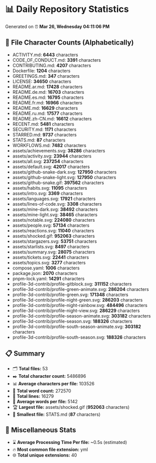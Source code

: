 # 📊 Daily Repository Statistics
Generated on ⏰ **Mar 26, Wednesday 04:11:06 PM**

## 📂 File Character Counts (Alphabetically)
- ACTIVITY.md: **6443** characters
- CODE_OF_CONDUCT.md: **3391** characters
- CONTRIBUTING.md: **4207** characters
- Dockerfile: **1204** characters
- GREETINGS.md: **347** characters
- LICENSE: **34650** characters
- README.ar.md: **17428** characters
- README.de.md: **16703** characters
- README.es.md: **16795** characters
- README.fr.md: **16966** characters
- README.md: **16629** characters
- README.ru.md: **17577** characters
- README.zh-CN.md: **16612** characters
- RECENT.md: **5481** characters
- SECURITY.md: **1171** characters
- STARRED.md: **9737** characters
- STATS.md: **87** characters
- WORKFLOWS.md: **7482** characters
- assets/achievements.svg: **38286** characters
- assets/activity.svg: **23944** characters
- assets/all.svg: **237254** characters
- assets/default.svg: **42017** characters
- assets/github-snake-dark.svg: **127950** characters
- assets/github-snake-light.svg: **127950** characters
- assets/github-snake.gif: **397562** characters
- assets/habits.svg: **11095** characters
- assets/intro.svg: **3369** characters
- assets/languages.svg: **17921** characters
- assets/lines-of-code.svg: **3308** characters
- assets/mine-dark.svg: **38492** characters
- assets/mine-light.svg: **38465** characters
- assets/notable.svg: **224080** characters
- assets/people.svg: **57134** characters
- assets/reactions.svg: **11040** characters
- assets/shocked.gif: **952063** characters
- assets/stargazers.svg: **53751** characters
- assets/starlists.svg: **8497** characters
- assets/summary.svg: **28075** characters
- assets/tickets.svg: **22441** characters
- assets/topics.svg: **3277** characters
- compose.yaml: **1006** characters
- package.json: **2070** characters
- pnpm-lock.yaml: **14291** characters
- profile-3d-contrib/profile-gitblock.svg: **311152** characters
- profile-3d-contrib/profile-green-animate.svg: **286204** characters
- profile-3d-contrib/profile-green.svg: **171348** characters
- profile-3d-contrib/profile-night-green.svg: **286203** characters
- profile-3d-contrib/profile-night-rainbow.svg: **484496** characters
- profile-3d-contrib/profile-night-view.svg: **286229** characters
- profile-3d-contrib/profile-season-animate.svg: **303182** characters
- profile-3d-contrib/profile-season.svg: **188326** characters
- profile-3d-contrib/profile-south-season-animate.svg: **303182** characters
- profile-3d-contrib/profile-south-season.svg: **188326** characters

## 📋 Summary
- 🗂️ **Total files:** 53
- ✒️ **Total character count:** 5486896
- 📊 **Average characters per file:** 103526
- 📝 **Total word count:** 272570
- 🧾 **Total lines:** 16279
- 📐 **Average words per file:** 5142
- 🏆 **Largest file:** assets/shocked.gif (**952063** characters)
- 🥉 **Smallest file:** STATS.md (**87** characters)

## 🌟 Miscellaneous Stats
- ⌛ **Average Processing Time Per file:** ~0.5s (estimated)
- 🔥 **Most common file extension:** yml
- 🌐 **Total unique extensions:** 40
